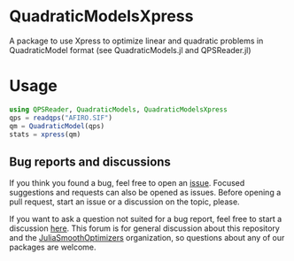 # QuadraticModelsXpress

A package to use Xpress to optimize linear and quadratic problems in QuadraticModel
format (see QuadraticModels.jl and QPSReader.jl)

# Usage

```julia
using QPSReader, QuadraticModels, QuadraticModelsXpress
qps = readqps("AFIRO.SIF")
qm = QuadraticModel(qps)
stats = xpress(qm)
```

## Bug reports and discussions

If you think you found a bug, feel free to open an [issue](https://github.com/JuliaSmoothOptimizers/QuadraticModelsXpress.jl/issues).
Focused suggestions and requests can also be opened as issues. Before opening a pull request, start an issue or a discussion on the topic, please.

If you want to ask a question not suited for a bug report, feel free to start a discussion [here](https://github.com/JuliaSmoothOptimizers/Organization/discussions). This forum is for general discussion about this repository and the [JuliaSmoothOptimizers](https://github.com/JuliaSmoothOptimizers) organization, so questions about any of our packages are welcome.
